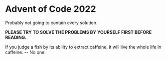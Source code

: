 # Advent of Code 2022

Probably not going to contain every solution. 


**PLEASE TRY TO SOLVE THE PROBLEMS BY YOURSELF FIRST BEFORE READING.**


If you judge a fish by its ability to extract caffeine, it will live the whole life in caffeine. -- No one